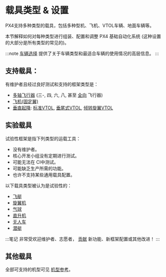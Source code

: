 # 载具类型 & 设置

PX4支持多种类型的载具，包括多种型机、飞机、VTOL车辆、地面车辆等。

本节解释如何对每种类型进行组装、配置和调整 PX4 基础自动化系统 (这种设置的大部分是所有类型的常见的)。

:::note
[车辆选择](../getting_started/frame_selection.md) 提供了关于车辆类型和最适合车辆的使用情况的高层信息。 :::

## 支持载具：

有维护者且经过良好测试和支持的框架类型是：

- [多轴飞行器](../frames_multicopter/README.md) (三-, 四, 六, 八, 甚至 [全向](../frames_multicopter/omnicopter.md) 飞行器)
- [飞机(固定翼)](../frames_plane/index.md)
- [垂直起降](../frames_vtol/README.md): [标准VTOL](../frames_vtol/standardvtol.md), [垂尾式VTOL](../frames_vtol/tailsitter.md), [倾转旋翼VTOL](../frames_vtol/tiltrotor.md)

## 实验载具

试验性框架是指下列类型的运载工具：

- 没有维护者。
- 核心开发小组没有定期进行测试。
- 可能无法在 CI中测试。
- 可能缺乏生产所需的功能。
- 也许不支持某些通用载具配置。

以下载具类型被认为是试验性的：

- [飞艇](../frames_airship/index.md)
- [旋翼机](../frames_autogyro/index.md)
- [气球](../frames_balloon/index.md)
- [直升机](../frames_helicopter/index.md)
- [无人车](../frames_rover/index.md)
- [潜艇](../frames_sub/index.md)

:::笔记 非常受欢迎维护者、志愿者， [贡献](../contribute/README.md) 新功能、新框架配置或其他改进！ :::

## 其他载具

全部可支持的机型可见 [机型参考](../airframes/airframe_reference.md)。
